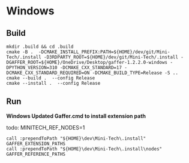 # Windows

## Build

```
mkdir .build && cd .build
cmake -B .  -DCMAKE_INSTALL_PREFIX:PATH=${HOME}/dev/git/Mini-Tech/.install -D3RDPARTY_ROOT=${HOME}/dev/git/Mini-Tech/.install -DGAFFER_ROOT=${HOME}/OneDrive/Desktop/gaffer-1.2.2.0-windows -DPYTHON_VERSION=310 -DCMAKE_CXX_STANDARD=17 -DCMAKE_CXX_STANDARD_REQUIRED=ON -DCMAKE_BUILD_TYPE=Release -S ..
cmake --build .  --config Release
cmake --install .  --config Release
```

## Run

**Windows Updated Gaffer.cmd to install extension path**

todo: MINITECH_REF_NODES=1

```
call :prependToPath "${HOME}\dev\Mini-Tech\.install"  GAFFER_EXTENSION_PATHS
call :prependToPath "${HOME}\dev\Mini-Tech\.install\nodes"  GAFFER_REFERENCE_PATHS
```